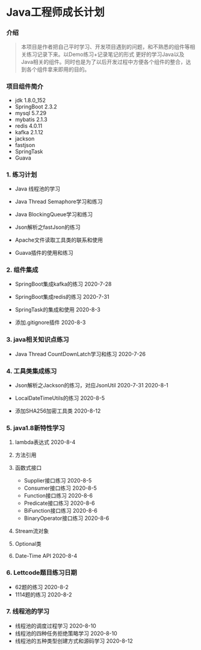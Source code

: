 # Java工程师成长计划

### 介绍
>本项目是作者把自己平时学习、开发项目遇到的问题，和不熟悉的组件等相关练习记录下来。以Demo练习+记录笔记的形式
更好的学习Java以及Java相关的组件。同时也是为了以后开发过程中方便各个组件的整合，达到各个组件拿来即用的目的。


### 项目组件简介

   * jdk 1.8.0_152
   * SpringBoot 2.3.2
   * mysql 5.7.29
   * mybatis 2.1.3
   * redis 4.0.11
   * kafka 2.1.12
   * jackson
   * fastjson
   * SpringTask
   * Guava
    


### 1. 练习计划

* Java 线程池的学习

* Java Thread Semaphore学习和练习 

* Java BlockingQueue学习和练习

* Json解析之fastJson的练习

* Apache文件读取工具类的联系和使用

* Guava插件的使用和练习





### 2. 组件集成

* SpringBoot集成kafka的练习 2020-7-28

* SpringBoot集成redis的练习  2020-7-31

* SpringTask的集成和使用 2020-8-3

* 添加.gitignore插件 2020-8-3




### 3. java相关知识点练习

* Java Thread CountDownLatch学习和练习 2020-7-26





### 4. 工具类集成练习

* Json解析之Jackson的练习，对应JsonUtil 2020-7-31 2020-8-1

* LocalDateTimeUtils的练习 2020-8-5

* 添加SHA256加密工具类 2020-8-12






### 5. java1.8新特性学习

1. lambda表达式    2020-8-4

2. 方法引用

3. 函数式接口 <br>
    * Supplier接口练习  2020-8-5<br>
    * Consumer接口练习 2020-8-5<br>
    * Function接口练习 2020-8-6<br>
    * Predicate接口练习 2020-8-6<br>
    * BiFunction接口练习 2020-8-6<br>
    * BinaryOperator接口练习 2020-8-6<br>

4. Stream流对象

5. Optional类

6. Date-Time API    2020-8-4


### 6. Lettcode题目练习日期

* 62题的练习 2020-8-2
* 1114题的练习 2020-8-2


### 7. 线程池的学习

* 线程池的调度过程学习 2020-8-10
* 线程池的四种任务拒绝策略学习 2020-8-10
* 线程池的五种类型创建方式和源码学习 2020-8-12